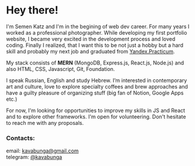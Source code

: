 # Hey there!

I'm Semen Katz and I'm in the begining of web dev career. For many years I worked as a professional photographer. While developing my first portfolio website, I became very excited in the development process and loved coding. Finally I realized, that I want this to be not just a hobby but a hard skill and probably my next job and graduated from [Yandex.Practicum](https://practicum.yandex.ru/ "Yandex.Practicum").  

My stack consists of **MERN** (MongoDB, Express.js, React.js, Node.js) and also HTML, CSS, Javascript, Git, Foundation.

I speak Russian, English and study Hebrew. I’m interested in contemporary art and culture, love to explore specialty coffees and brew approaches and have a guilty pleasure of organizing stuff (big fan of Notion, Google Apps etc.)  

For now, I'm looking for opportunities to improve my skills in JS and React and to explore other frameworks. I'm open for volunteering. Don't hesitate to reach me with any proposals.  

### Contacts:
email: [kavabunga@gmail.com](mailto:kavabunga@gmail.com "kavabunga@gmail.com")  
telegram: [@kavabunga](https://t.me/kavabunga "@kavabunga")  

<!--
**kavabunga/kavabunga** is a ✨ _special_ ✨ repository because its `README.md` (this file) appears on your GitHub profile.

Here are some ideas to get you started:

- 🔭 I’m currently working on ...
- 🌱 I’m currently learning ...
- 👯 I’m looking to collaborate on ...
- 🤔 I’m looking for help with ...
- 💬 Ask me about ...
- 📫 How to reach me: ...
- 😄 Pronouns: ...
- ⚡ Fun fact: ...
-->
